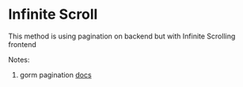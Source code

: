 # Infinite Scroll

This method is using pagination on backend but with Infinite Scrolling frontend  
  
Notes:
1. gorm pagination [docs](https://gorm.io/docs/scopes.html)